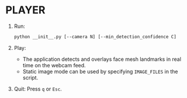# PLAYER

1. Run:
   ```bash
   python __init__.py [--camera N] [--min_detection_confidence C]
   ```

2. Play:
   - The application detects and overlays face mesh landmarks in real time on the webcam feed.
   - Static image mode can be used by specifying `IMAGE_FILES` in the script.

3. Quit: Press `q` or `Esc`. 